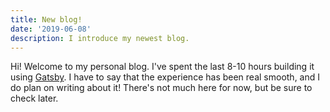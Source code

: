 ```yaml
---
title: New blog!
date: '2019-06-08'
description: I introduce my newest blog.
---
```


Hi! Welcome to my personal blog. I've spent the last 8-10 hours building it using
[Gatsby](https://gatsbyjs.org/). I have to say that the experience has been real
smooth, and I do plan on writing about it! There's not much here for now, but be
sure to check later.
